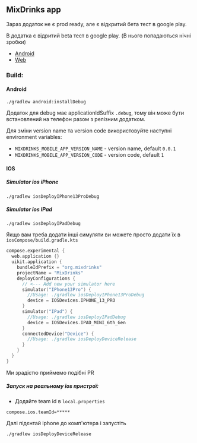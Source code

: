 ## MixDrinks app

Зараз додаток не є prod ready, але є відкритий бета тест в google play.

В додатка є відритий beta тест в google play. (В нього попадаються нічні зробки)

- [Android](https://play.google.com/store/apps/details?id=org.mixdrinks.app)
- [Web](https://play.google.com/apps/testing/org.mixdrinks.app)

### Build:

#### Android

`./gradlew android:installDebug`

Додаток для debug має applicationIdSuffix `.debug`,
тому він може бути встановлений на телефон разом з релізним додатком.

Для зміни version name та version code використовуйте наступні environment variables:

- `MIXDRINKS_MOBILE_APP_VERSION_NAME` - version name, default `0.0.1`
- `MIXDRINKS_MOBILE_APP_VERSION_CODE` - version code, default `1`

#### IOS

##### Simulator ios iPhone

`./gradlew iosDeployIPhone13ProDebug`

##### Simulator ios IPad

`./gradlew iosDeployIPadDebug`

Якщо вам треба додати інші симуляти ви можете просто додати їх в `iosCompose/build.gradle.kts`

```kotlin
compose.experimental {
  web.application {}
  uikit.application {
    bundleIdPrefix = "org.mixdrinks"
    projectName = "MixDrinks"
    deployConfigurations {
      // <--- Add new your simulator here
      simulator("IPhone13Pro") {
        //Usage: ./gradlew iosDeployIPhone13ProDebug
        device = IOSDevices.IPHONE_13_PRO
      }
      simulator("IPad") {
        //Usage: ./gradlew iosDeployIPadDebug
        device = IOSDevices.IPAD_MINI_6th_Gen
      }
      connectedDevice("Device") {
        //Usage: ./gradlew iosDeployDeviceRelease
      }
    }
  }
}
```
Ми зрадістю приймемо подібні PR

##### Запуск на реальному ios пристрої:

- Додайте team id в `local.properties`

```properties
compose.ios.teamId=*****
```

Далі підєнтай iphone до комп'ютера і запустіть

`./gradlew iosDeployDeviceRelease`
